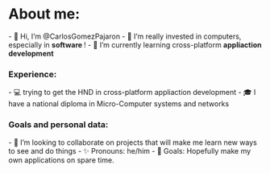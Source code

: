 <h1> About me: </h1>
- 👋 Hi, I’m @CarlosGomezPajaron
- 👀 I’m really invested in computers, especially in <strong> software </strong>!
- 🌱 I’m currently learning cross-platform <strong> appliaction development </strong>

<h3> Experience: </h3>
- 💻 trying to get the HND in cross-platform appliaction development 
- 🎓  I have a national diploma in Micro-Computer systems and networks

<h3> Goals and personal data: </h3> 
- 💞️ I’m looking to collaborate on projects that will make me learn new ways to see and do things
- ✨ Pronouns: he/him
- 🎯 Goals: Hopefully make my own applications on spare time.

<!---
CarlosGomezPajaron/CarlosGomezPajaron is a ✨ special ✨ repository because its `README.md` (this file) appears on your GitHub profile.
You can click the Preview link to take a look at your changes.
--->
